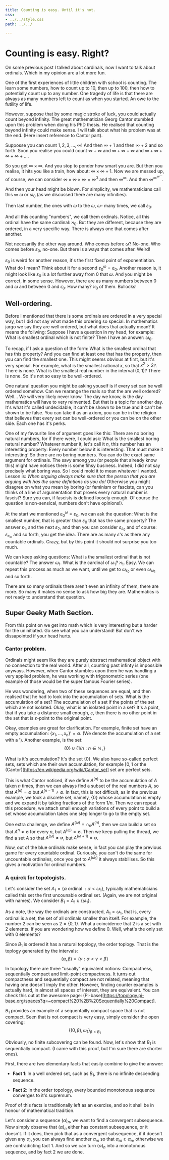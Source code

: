 ```yaml
---                                                                                  
title: Counting is easy. Until it's not.
css:
- ../../style.css
path: ../../

---    
```



# Counting is easy. Right?
On some previous post I talked about cardinals, now I want to talk about ordinals. 
Which in my opinion are a lot more fun.

One of the first experiences of little children with school is counting. The learn some numbers,
how to count up to 10, then up to 100, then how to potentially count up to any number.
One tragedy of life is that there are always as many numbers left to count as when you started.
An owe to the futility of life.

However, suppose that by some magic stroke of luck, you could actually count beyond infinity. 
The great mathematician Georg Cantor stumbled upon this problem when doing his PhD thesis. 
He realised that counting beyond infinity could make sense. I will talk about what his problem was at the end. 
(Here insert reference to Cantor part).


Supposse you can count $1,2,3,\ldots,\infty$! And then $\infty+1$ and then $\infty+2$ and so forth.
Soon you realise you could count $\infty+\infty$ and $\infty+\infty+\infty$ 
and $\infty+\infty+\infty+\infty+\ldots$.

So you get $\infty\times\infty$. And you stop to ponder how smart you are. But then you realise,
it hits you like a train, how about: $\infty\times\infty+1$.
Now we are messed up, of course, we can consider $\infty\times\infty\times\infty=\infty^3$
and then $\infty^\infty$.
And then $\infty^{\infty^
{\infty^{\cdots}}
}$.

And then your head might be blown. For simplicity, we mathematicians call this $\infty$ $\omega$
or $\omega_0$ (as we discussed there are many infinities).

Then last number, the ones with $\omega$ to the $\omega$, $\omega$- many times, we
call $\varepsilon_0$.

And all this counting "numbers", we call them ordinals.
Notice, all this ordinal have the same cardinal: $\aleph_0$. But they are
different, because they are ordered, in a very specific way. There is always one that comes after another.

Not necesarilly the other way around. Who comes before $\omega$? No-one. Who comes before $\varepsilon_0$,
no-one. But there is always that comes after. Weird!

$\varepsilon_0$ is weird for another reason, it's the first fixed point of exponentiation. What do I mean? 
Think about it for a second $\varepsilon_0^\omega=\varepsilon_0$. Another reason is, it might look
like $\varepsilon_0$ is a lot further away from $0$ that $\omega$. And you might be correct, in some sense.
However, there are as many numbers between $0$ and $\omega$ and between $0$ and $\epsilon_0$. How many? $\aleph_0$
of them. Bullocks!

## Well-ordering.

Before I mentioned that there is some ordinals are ordered in a very special way, 
but I did not say what made this ordering so special.
In mathematics jargo we say they are well ordered, but what does that actually mean?
It means the follwing: Suppose I have a question in my head, for example: What is smallest ordinal which is not
finite? Then I have an answer: $\omega_0$.

To recap, if I ask a question of the form: What is the smallest ordinal that has this property? And you can find at least one that has the property,
then you can find the smallest one.
This might seems obvious at first, but it's very special. For example, what is the smallest rational $x$, so that $x^2>2$?.
There is none. What is the smallest real number in the interval $(0,1)$? There is none. So it's not so easy to be well-ordered.

One natural question you might be asking youself is if every set can be well ordered somehow. Can we rearange the reals so that the are well ordered?
Well... We will very likely never know. The day we know, is the day mathematics will have to very reinvented. But that is a topic for another day.
It's what it's called undecidable, it can't be shown to be true and it can't be shown to be false. You can take it as an axiom, you 
can be in the religion that believes that every set can be well-ordered or you can be on the other side. Each one has it's perks.


One of my favourite line of argument goes like this: There are no boring natural numbers, for if there were, I could
ask: What is the smallest boring natural number?  Whatever number it, let's call it $n$, this number
has an interesting property: Every number below it is interesting. That must make it interesting!
So there are no boring numbers.
You can do the exact same argument for ordinals.
The savy among you (or people that already know this) might have notices there is some fihsy business. Indeed, I
did not say precisely what boring was. So I could mold it to mean whatever I wanted.
Lesson is: *When arguing always make sure that the person that you are arguing with has the same defintions as you do!*
Otherwise you might disagree on what you mean by boring (or feminism or fascists, can you thinks of a line of argumentation that
proves every natural number is fascist? Sure you can, if fascists is defined loosely enough. Of course the question is non-sensical,
numbers don't have opinions!).

At the start we mentioned $\varepsilon_0^\omega=\varepsilon_0$,
we can ask the question: What is the smallest number, that is greater than $\varepsilon_0$
that has the same property? The answer $\varepsilon_1$, and the next $\varepsilon_2$,
and then you can consider $\varepsilon_{\varepsilon_0}$ and of course: $\varepsilon_{\varepsilon_\omega}$
and so forth, you get the idea. There are as many $\varepsilon$'s as there any countable ordinals. Crazy, but
by this point it should not surprise you too much.

We can keep asking questions: What is the smallest ordinal that is not countable? The 
answer $\omega_1$. What is the cardinal of $\omega_1$? $\aleph_1$. Easy.
We can repeat this process as much as we want, until we get to $\omega_{\epsilon_0}$ or even $\omega_{\omega_1}$
and so forth.

There are so many ordinals there aren't even an infinity of them, there are more.
So many it makes no sense to ask how big they are.
Mathematics is not ready to understand that question.

## Super Geeky Math Section.
From this point on we get into math which is very interesting but a harder
for the uninitiated. Go see what you can understand! But don't we dissapointed if your head hurts.

### Cantor problem.

Ordinals might seem like they are purely abstract mathematical object with no connection to the real world.
After all, counting past infinty is impossible anyways. However, when Cantor stumbles upon them he was handling a very applied problem,
he was working with trigonometric series (one example of those would be the super famous Fourier series).

He was wondering, when two of these sequences are equal, and then realised that he had to look into the accumulation of sets.
What is the accumulation of a set? The accumulation of a set if the points of the set which are not isolated. 
Okay, what is an isolated point in a set? It's a point, that if you take a distance small enough, $\varepsilon$,
then there is no other point in the set that is $\varepsilon$-point to the original point.

Okay, examples are great for clarification. For example, finite set have an empty accumulation:
$\{x_1,\ldots,x_n\}'=\emptyset$. (We denote the accumulation of a set with a ').
Another example, is the set: 
$$
\{0\}\cup\{1/n:n\in\mathbb{N}_+\}
$$

What is it's accumulation? It's the set $\{0\}$.
We also have so-called perfect sets, sets which are their own accumulation, for example $[0,1$
or the (Cantor)[https://en.wikipedia.org/wiki/Cantor_set] set are perfect sets. 

This is what Cantor noticed, if we define $A^{(n)}$ to be the accumulation of $A$ taken $n$ times,
then we can always find a subset of the real numbers $A$, so that $A^{(n)}=\emptyset$ but $A^{(n-1)}\neq\emptyset$.
In fact, this is not difficult, as in the previous example, we took a discrete set, namely, $\{0\}$ whose
accumulation is empty and we expand it by taking fractions of the form $1/n$. Then we can repeat this procedure, we attach small enough variations
of every point to build a set whose accumulation takes one step longer to go to the empty set.

One extra challenge, we define $A^{(\omega)}=\cap_n A^{(n)}$, then we can build a set so that
$A^n\neq\emptyset$ for every $n$, but $A^{(\omega)}=\emptyset$.
Then we keep pulling the thread, we find a set $A$ so that $A^{(\omega)}\neq\emptyset$,
but $A^{(\omega+1)}=\emptyset$.

Now, out of the blue ordinals make sense, in fact you can play the previous game for every countable ordinal. Curiously, you can't do the
same for uncountable ordinales, once you get to $A^{(\omega_1)}$ it always stabilises.
So this gives a motivation for ordinal numbers.

### A quirck for topologists.

Let's consider the set $A_1=\{\alpha \text{ ordinal }: \alpha<\omega_1\}$, typically mathematicians called this set the
first uncounable ordinal set. (Again, we are not original with names).
We consider $B_1=A_1\cup \{\omega_1\}$.

As a note, the way the ordinals are constructed, $A_1=\omega_1$, that is, every ordinal is a set, the
set of all ordinals smaller than itself. For example, the number $2$ can be seen as $2=\{0,1\}$. What a coincidence that $2$
is a set with $2$ elements. If you are wondering how we define $0$. Well, what's the only set with $0$ elements?

Since $B_1$ is ordered it has a natural topology,
the order toplogy. That is the toplogy generated by the intervals:
$$
(\alpha,\beta)=\{\gamma:\alpha<\gamma<\beta\}
$$

In topology there are three "usually" equivalent notions: Compactness, sequentially compact and limit-point compactness.
It turns out compactness and sequentially compact are not related, meaning that having one doesn't imply the other.
However, finding counter examples is actually hard, in almost all spaces of interest, they are equivalent.
You can check this out at the awesome page: (Pi-base)[https://topology.pi-base.org/spaces?q=~compact%20%2B%20Sequentially%20Compact].

$B_1$ provides an example of a sequentailly compact space that is not compact.
Seen that is not compact is very easy, simply consider the open covering: 
$$
\{
(0,\beta),
\omega_1
\}_{\beta<B_1}
$$

Obviously, no finite subcovering can be found. 
Now, let's show that $B_1$ is sequentially compact. (I came with this proof, but I'm sure there are shorter ones).

First, there are two elementary facts that easily combine to give the answer:

- **Fact 1**: In a well ordered set, such as $B_1$, there is no infinite descending sequence.

- **Fact 2**: In the order topology, every bounded monotonous sequence converges to it's supremum.

Proof of this facts is traditionally left as an exercise, and so it shall be in honour of mathematical tradition.

Let's consider a sequence ${(\alpha)}_n$, we want to find a convergent subsequence.
Now simply observe that ${(\alpha)}_n$ either has constant
subsequence, or it doesn't. If it does, then pick that as a convergent subsequence, if it doesn't
given any $\alpha_n$ you can always find another $\alpha_m$ so that $\alpha_m\geq\alpha_n$, otherwise we are contradicting fact 1.
And so we can turn ${(\alpha)}_n$ into a monotonous sequence, and by fact 2 we are done.
